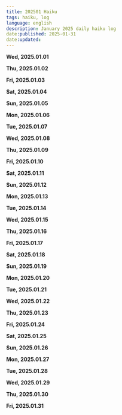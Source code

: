 ```yaml
---
title: 202501 Haiku
tags: haiku, log
language: english
description: January 2025 daily haiku log
date:published: 2025-01-31
date:updated:
---
```


**Wed, 2025.01.01**

**Thu, 2025.01.02**

**Fri, 2025.01.03**

**Sat, 2025.01.04**

**Sun, 2025.01.05**

**Mon, 2025.01.06**

**Tue, 2025.01.07**

**Wed, 2025.01.08**

**Thu, 2025.01.09**

**Fri, 2025.01.10**

**Sat, 2025.01.11**

**Sun, 2025.01.12**

**Mon, 2025.01.13**

**Tue, 2025.01.14**

**Wed, 2025.01.15**

**Thu, 2025.01.16**

**Fri, 2025.01.17**

**Sat, 2025.01.18**

**Sun, 2025.01.19**

**Mon, 2025.01.20**

**Tue, 2025.01.21**

**Wed, 2025.01.22**

**Thu, 2025.01.23**

**Fri, 2025.01.24**

**Sat, 2025.01.25**

**Sun, 2025.01.26**

**Mon, 2025.01.27**

**Tue, 2025.01.28**

**Wed, 2025.01.29**

**Thu, 2025.01.30**

**Fri, 2025.01.31**
